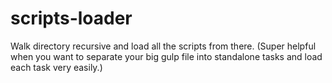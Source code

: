 # scripts-loader
Walk directory recursive and load all the scripts from there. (Super helpful when you want to separate your big gulp file into standalone tasks and load each task very easily.)

